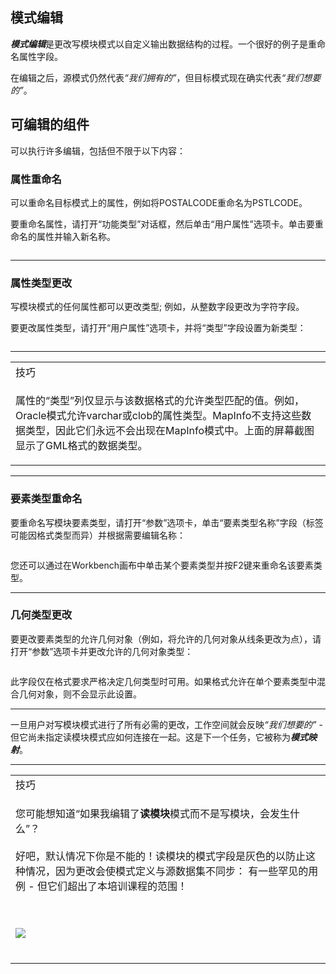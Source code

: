   <div id="readme" class="readme blob instapaper_body">
    <article class="markdown-body entry-content" itemprop="text"><h1><a id="user-content-schema-editing" class="anchor" aria-hidden="true" href="https://github.com/safesoftware/FMETraining/blob/Desktop-Basic-2018/DesktopBasic2Transformation/2.03.SchemaEditing.md#schema-editing"></a><font style="vertical-align: inherit;"><font style="vertical-align: inherit;">模式编辑</font></font></h1>
<p><em><strong><font style="vertical-align: inherit;"><font style="vertical-align: inherit;">模式编辑</font></font></strong></em><font style="vertical-align: inherit;"><font style="vertical-align: inherit;">是更改写模块模式以自定义输出数据结构的过程。</font><font style="vertical-align: inherit;">一个很好的例子是重命名属性字段。</font></font></p>
<p><font style="vertical-align: inherit;"><font style="vertical-align: inherit;">在编辑之后，源模式仍然代表</font></font><em><font style="vertical-align: inherit;"><font style="vertical-align: inherit;">“我们拥有的”</font></font></em><font style="vertical-align: inherit;"><font style="vertical-align: inherit;">，但目标模式现在确实代表</font></font><em><font style="vertical-align: inherit;"><font style="vertical-align: inherit;">“我们想要的”</font></font></em><font style="vertical-align: inherit;"><font style="vertical-align: inherit;">。</font></font></p>
<h2><a id="user-content-editable-components" class="anchor" aria-hidden="true" href="https://github.com/safesoftware/FMETraining/blob/Desktop-Basic-2018/DesktopBasic2Transformation/2.03.SchemaEditing.md#editable-components"></a><font style="vertical-align: inherit;"><font style="vertical-align: inherit;">可编辑的组件</font></font></h2>
<p><font style="vertical-align: inherit;"><font style="vertical-align: inherit;">可以执行许多编辑，包括但不限于以下内容：</font></font></p>
<h3><a id="user-content-attribute-renaming" class="anchor" aria-hidden="true" href="https://github.com/safesoftware/FMETraining/blob/Desktop-Basic-2018/DesktopBasic2Transformation/2.03.SchemaEditing.md#attribute-renaming"></a><font style="vertical-align: inherit;"><font style="vertical-align: inherit;">属性重命名</font></font></h3>
<p><font style="vertical-align: inherit;"><font style="vertical-align: inherit;">可以重命名目标模式上的属性，例如将POSTALCODE重命名为PSTLCODE。</font></font></p>
<p><font style="vertical-align: inherit;"><font style="vertical-align: inherit;">要重命名属性，请打开“功能类型”对话框，然后单击“用户属性”选项卡。</font><font style="vertical-align: inherit;">单击要重命名的属性并输入新名称。</font></font></p>
<p><a target="_blank" href="https://github.com/safesoftware/FMETraining/blob/Desktop-Basic-2018/DesktopBasic2Transformation/Images/Img2.008.WriterFeatureTypeEditAttr.png"><img src="./Images/Img2.008.WriterFeatureTypeEditAttr.png" alt="" style="max-width:100%;"></a></p>
<hr>
<h3><a id="user-content-attribute-type-changes" class="anchor" aria-hidden="true" href="https://github.com/safesoftware/FMETraining/blob/Desktop-Basic-2018/DesktopBasic2Transformation/2.03.SchemaEditing.md#attribute-type-changes"></a><font style="vertical-align: inherit;"><font style="vertical-align: inherit;">属性类型更改</font></font></h3>
<p><font style="vertical-align: inherit;"><font style="vertical-align: inherit;">写模块模式的任何属性都可以更改类型; </font><font style="vertical-align: inherit;">例如，从整数字段更改为字符字段。</font></font></p>
<p><font style="vertical-align: inherit;"><font style="vertical-align: inherit;">要更改属性类型，请打开“用户属性”选项卡，并将“类型”字段设置为新类型：</font></font></p>
<p><a target="_blank" href="https://github.com/safesoftware/FMETraining/blob/Desktop-Basic-2018/DesktopBasic2Transformation/Images/Img2.009.WriterFeatureTypeEditAttrType.png"><img src="./Images/Img2.009.WriterFeatureTypeEditAttrType.png" alt="" style="max-width:100%;"></a></p>
<hr>

<table>
<tbody><tr>
<td>
<i></i><font style="vertical-align: inherit;"><font style="vertical-align: inherit;">
技巧
</font></font></td>
</tr>
<tr>
<td><font style="vertical-align: inherit;"><font style="vertical-align: inherit;">

属性的“类型”列仅显示与该数据格式的允许类型匹配的值。</font><font style="vertical-align: inherit;">例如，Oracle模式允许varchar或clob的属性类型。</font><font style="vertical-align: inherit;">MapInfo不支持这些数据类型，因此它们永远不会出现在MapInfo模式中。</font><font style="vertical-align: inherit;">上面的屏幕截图显示了GML格式的数据类型。

</font></font></td>
</tr>
</tbody></table>
<hr>
<h3><a id="user-content-feature-type-renaming" class="anchor" aria-hidden="true" href="https://github.com/safesoftware/FMETraining/blob/Desktop-Basic-2018/DesktopBasic2Transformation/2.03.SchemaEditing.md#feature-type-renaming"></a><font style="vertical-align: inherit;"><font style="vertical-align: inherit;">要素类型重命名</font></font></h3>
<p><font style="vertical-align: inherit;"><font style="vertical-align: inherit;">要重命名写模块要素类型，请打开“参数”选项卡，单击“要素类型名称”字段（标签可能因格式类型而异）并根据需要编辑名称：</font></font></p>
<p><a target="_blank" href="https://github.com/safesoftware/FMETraining/blob/Desktop-Basic-2018/DesktopBasic2Transformation/Images/Img2.010.WriterFeatureTypeEditName.png"><img src="./Images/Img2.010.WriterFeatureTypeEditName.png" alt="" style="max-width:100%;"></a></p>
<p><font style="vertical-align: inherit;"><font style="vertical-align: inherit;">您还可以通过在Workbench画布中单击某个要素类型并按F2键来重命名该要素类型。</font></font></p>
<hr>
<h3><a id="user-content-geometry-type-changes" class="anchor" aria-hidden="true" href="https://github.com/safesoftware/FMETraining/blob/Desktop-Basic-2018/DesktopBasic2Transformation/2.03.SchemaEditing.md#geometry-type-changes"></a><font style="vertical-align: inherit;"><font style="vertical-align: inherit;">几何类型更改</font></font></h3>
<p><font style="vertical-align: inherit;"><font style="vertical-align: inherit;">要更改要素类型的允许几何对象（例如，将允许的几何对象从线条更改为点），请打开“参数”选项卡并更改允许的几何对象类型：</font></font></p>
<p><a target="_blank" href="https://github.com/safesoftware/FMETraining/blob/Desktop-Basic-2018/DesktopBasic2Transformation/Images/Img2.011.WriterFeatureTypeGeometry.png"><img src="./Images/Img2.011.WriterFeatureTypeGeometry.png" alt="" style="max-width:100%;"></a></p>
<p><font style="vertical-align: inherit;"><font style="vertical-align: inherit;">此字段仅在格式要求严格决定几何类型时可用。</font><font style="vertical-align: inherit;">如果格式允许在单个要素类型中混合几何对象，则不会显示此设置。</font></font></p>
<hr>
<p><font style="vertical-align: inherit;"><font style="vertical-align: inherit;">一旦用户对写模块模式进行了所有必需的更改，工作空间就会反映</font></font><em><font style="vertical-align: inherit;"><font style="vertical-align: inherit;">“我们想要的”</font></font></em><font style="vertical-align: inherit;"><font style="vertical-align: inherit;"> - 但它尚未指定读模块模式应如何连接在一起。</font><font style="vertical-align: inherit;">这是下一个任务，它被称为</font></font><em><strong><font style="vertical-align: inherit;"><font style="vertical-align: inherit;">模式映射</font></font></strong></em><font style="vertical-align: inherit;"><font style="vertical-align: inherit;">。</font></font></p>
<hr>

<table>
<tbody><tr>
<td>
<i></i><font style="vertical-align: inherit;"><font style="vertical-align: inherit;">
技巧
</font></font></td>
</tr>
<tr>
<td><font style="vertical-align: inherit;"><font style="vertical-align: inherit;">

您可能想知道“如果我编辑了</font></font><strong><font style="vertical-align: inherit;"><font style="vertical-align: inherit;">读模块</font></font></strong><font style="vertical-align: inherit;"><font style="vertical-align: inherit;">模式而不是写模块，会发生什么”？
</font></font><br><br><font style="vertical-align: inherit;"><font style="vertical-align: inherit;">好吧，默认情况下你是不能的！</font><font style="vertical-align: inherit;">读模块的模式字段是灰色的以防止这种情况，因为更改会使模式定义与源数据集不同步：
 </font><font style="vertical-align: inherit;">有一些罕见的用例 - 但它们超出了本培训课程的范围！

</font></font><br><br><a target="_blank" href="https://github.com/safesoftware/FMETraining/blob/Desktop-Basic-2018/DesktopBasic2Transformation/Images/Img2.012.GrayedOutFeatureAttrs.png"><img src="./Images/Img2.012.GrayedOutFeatureAttrs.png" style="max-width:100%;"></a>
<br><br><font style="vertical-align: inherit;"></font></td>
</tr>
</tbody></table>
</article>
  </div>
